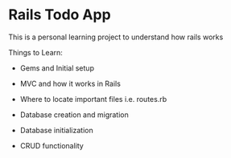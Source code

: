 # Rails Todo App

This is a personal learning project to understand how rails works

Things to Learn:

* Gems and Initial setup 

* MVC and how it works in Rails

* Where to locate important files i.e. routes.rb

* Database creation and migration

* Database initialization

* CRUD functionality
